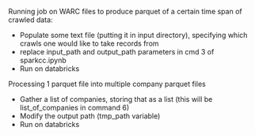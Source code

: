 Running job on WARC files to produce parquet of a certain time span of crawled data:

- Populate some text file (putting it in input directory), specifying which crawls one would like to take records from
- replace input_path and output_path parameters in cmd 3 of sparkcc.ipynb
- Run on databricks

Processing 1 parquet file into multiple company parquet files
- Gather a list of companies, storing that as a list (this will be list_of_companies in command 6)
- Modify the output path (tmp_path variable)
- Run on databricks
